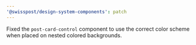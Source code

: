 ```yaml
---
'@swisspost/design-system-components': patch
---
```


Fixed the `post-card-control` component to use the correct color scheme when placed on nested colored backgrounds.
